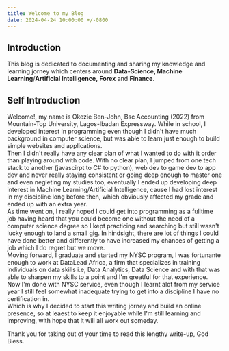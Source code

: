 ```yaml
---
title: Welcome to my Blog
date: 2024-04-24 10:00:00 +/-0800
---
```


## Introduction

This blog is dedicated to documenting and sharing my knowledge and learning jorney which centers around **Data-Science, Machine Learning**/**Artificial Intelligence,** **Forex** and **Finance**.

## Self Introduction

Welcome!, my name is Okezie Ben-John, Bsc Accounting (2022) from Mountain-Top University, Lagos-Ibadan Expressway. While in school, I developed interest in programming even though I didn't have much background in computer science, but was able to learn just enough to build simple websites and applications.  
Then I didn't really have any clear plan of what I wanted to do with it order than playing around with code. With no clear plan, I jumped from one tech stack to another (javascirpt to C# to python), web dev to game dev to app dev and never really staying consistent or going deep enough to master one and even negleting my studies too, eventually I ended up developing deep interest in Machine Learning/Artificial Intelligence, cause I had lost interest in my discipline long before then, which obviously affected my grade and ended up with an extra year.  
As time went on, I really hoped I could get into programming as a fulltime job having heard that you could become one without the need of a computer science degree so I kept practicing and searching but still wasn't lucky enough to land a small gig. In hindsight, there are lot of things I could have done better and differently to have increased my chances of getting a job which I do regret but we move.  
Moving forward, I graduate and started my NYSC program, I was fortunante enough to work at DataLead Africa, a firm that specializes in training individuals on data skills i.e, Data Analytics, Data Science and with that was able to sharpen my skills to a point and I'm greatful for that experience.  
Now I'm done with NYSC service, even though I learnt alot from my service year I still feel somewhat inadequate trying to get into a discipline I have no certification in.  
Which is why I decided to start this writing jorney and build an online presence, so at leaest to keep it enjoyable while I'm still learning and improving, with hope that it will all work out someday.

Thank you for taking out of your time to read this lengthy write-up, God Bless.
